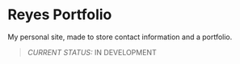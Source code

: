 # Reyes Portfolio

My personal site, made to store contact information and a portfolio.

> *CURRENT STATUS:* IN DEVELOPMENT
